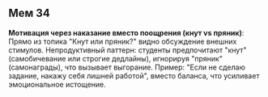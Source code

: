 ## Мем 34

**Мотивация через наказание вместо поощрения (кнут vs пряник)**: Прямо из топика "Кнут или пряник?" видно обсуждение внешних стимулов. Непродуктивный паттерн: студенты предпочитают "кнут" (самобичевание или строгие дедлайны), игнорируя "пряник" (самонаграды), что вызывает выгорание. Пример: "Если не сделаю задание, накажу себя лишней работой", вместо баланса, что усиливает эмоциональное истощение.
